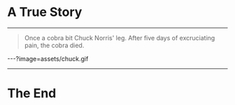 # A True Story

---

> Once a cobra bit Chuck Norris' leg. After five days of excruciating pain, the cobra died.

---?image=assets/chuck.gif

---

# The End


